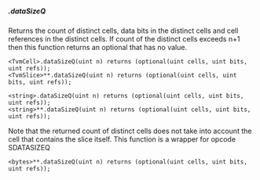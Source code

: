 ##### .dataSizeQ

Returns the count of distinct cells, data bits in the distinct cells and cell references in the distinct cells. If count of the distinct cells exceeds n+1 then this function returns an optional that has no value.

```
<TvmCell>.dataSizeQ(uint n) returns (optional(uint cells, uint bits, uint refs));
<TvmSlice>**.dataSizeQ(uint n) returns (optional(uint cells, uint bits, uint refs));
```

```
<string>.dataSizeQ(uint n) returns (optional(uint cells, uint bits, uint refs));
<string>**.dataSizeQ(uint n) returns (optional(uint cells, uint bits, uint refs));
```

Note that the returned count of distinct cells does not take into account the cell that contains the slice itself. This function is a wrapper for opcode SDATASIZEQ

```
<bytes>**.dataSizeQ(uint n) returns (optional(uint cells, uint bits, uint refs));
```
